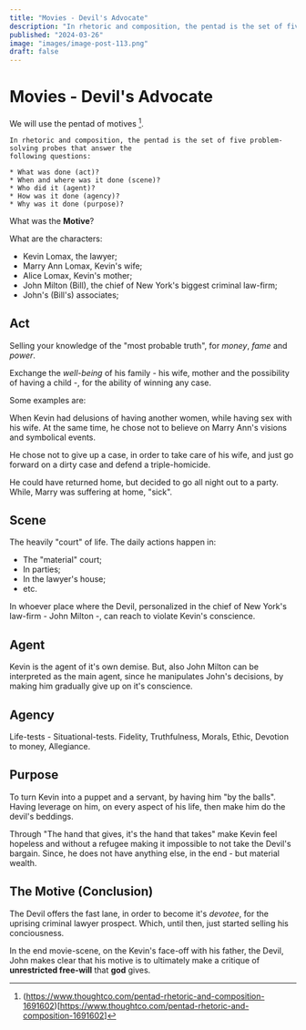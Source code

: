 ```yaml
---
title: "Movies - Devil's Advocate"
description: "In rhetoric and composition, the pentad is the set of five problem-solving probes that answer thefollowing questions: What was done (act), When and where was it done (scene), Who did it (agent), How"
published: "2024-03-26"
image: "images/image-post-113.png"
draft: false
---
```


# Movies - Devil's Advocate

We will use the pentad of motives [^1].

``` quote
In rhetoric and composition, the pentad is the set of five problem-solving probes that answer the
following questions:

* What was done (act)?
* When and where was it done (scene)?
* Who did it (agent)?
* How was it done (agency)?
* Why was it done (purpose)?
```

What was the **Motive**?

What are the characters:
- Kevin Lomax, the lawyer;
- Marry Ann Lomax, Kevin's wife;
- Alice Lomax, Kevin's mother;
- John Milton (Bill), the chief of New York's biggest criminal law-firm;
- John's (Bill's) associates;

## Act

Selling your knowledge of the "most probable truth", for *money*, *fame* and *power*.

Exchange the *well-being* of his family - his wife, mother and the possibility of having a child -, for the ability of winning any case.


Some examples are:

When Kevin had delusions of having another women, while having sex with his wife. At the same time, he chose not to believe on Marry Ann's visions and symbolical events.

He chose not to give up a case, in order to take care of his wife, and just go forward on a dirty case and defend a triple-homicide.

He could have returned home, but decided to go all night out to a party. While, Marry was suffering at home, "sick".

## Scene

The heavily "court" of life. The daily actions happen in:
- The "material" court;
- In parties;
- In the lawyer's house;
- etc.

In whoever place where the Devil, personalized in the chief of New York's law-firm - John Milton -, can reach to violate Kevin's conscience.

## Agent

Kevin is the agent of it's own demise. But, also John Milton can be interpreted as the main agent, since he manipulates John's decisions, by making him gradually give up on it's conscience.

## Agency

Life-tests - Situational-tests. Fidelity, Truthfulness, Morals, Ethic, Devotion to money, Allegiance.

## Purpose

To turn Kevin into a puppet and a servant, by having him "by the balls". Having leverage on him, on every aspect of his life, then make him do the devil's beddings.

Through "The hand that gives, it's the hand that takes" make Kevin feel hopeless and without a refugee making it impossible to not take the Devil's bargain. Since, he does not have anything else, in the end - but material wealth.

## The **Motive** (Conclusion)

The Devil offers the fast lane, in order to become it's *devotee*, for the uprising criminal lawyer prospect. Which, until then, just started selling his conciousness.

In the end movie-scene, on the Kevin's face-off with his father, the Devil, John makes clear that his motive is to ultimately make a critique of **unrestricted free-will** that **god** gives.

[^1]: (https://www.thoughtco.com/pentad-rhetoric-and-composition-1691602)[https://www.thoughtco.com/pentad-rhetoric-and-composition-1691602]


